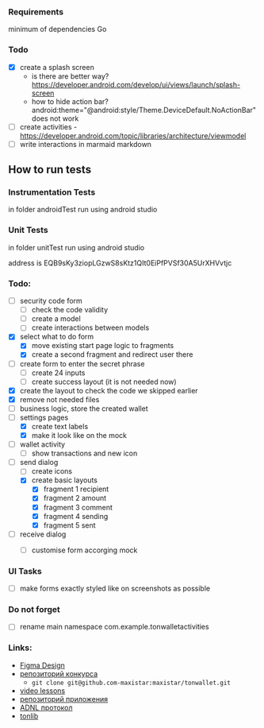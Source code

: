 

### Requirements

minimum of dependencies
Go

### Todo

- [x] create a splash screen 
  - is there are better way? https://developer.android.com/develop/ui/views/launch/splash-screen
  - how to hide action bar? android:theme="@android:style/Theme.DeviceDefault.NoActionBar" does not work
- [ ] create activities
      - https://developer.android.com/topic/libraries/architecture/viewmodel
- [ ] write interactions in marmaid markdown

## How to run tests

### Instrumentation Tests

in folder androidTest run using android studio

### Unit Tests

in folder unitTest run using android studio

address is EQB9sKy3ziopLGzwS8sKtz1QIt0EiPfPVSf30A5UrXHVvtjc


### Todo:

- [ ] security code form
  - [ ] check the code validity
  - [ ] create a model
  - [ ] create interactions between models
- [x] select what to do form
  - [x] move existing start page logic to fragments
  - [x] create a second fragment and redirect user there
- [ ] create form to enter the secret phrase 
  - [ ] create 24 inputs
  - [ ] create success layout (it is not needed now)
- [x] create the layout to check the code we skipped earlier
- [x] remove not needed files
- [ ] business logic, store the created wallet
- [ ] settings pages
  - [x] create text labels 
  - [x] make it look like on the mock
- [ ] wallet activity
  - [ ] show transactions and new icon
- [ ] send dialog
  - [ ] create icons  
  - [x] create basic layouts
    - [x] fragment 1 recipient
    - [x] fragment 2 amount
    - [x] fragment 3 comment
    - [x] fragment 4 sending
    - [x] fragment 5 sent
- [ ] receive dialog
  - [ ] customise form accorging mock


### UI Tasks

- [ ] make forms exactly styled like on screenshots as possible

### Do not forget

- [ ] rename main namespace com.example.tonwalletactivities 

### Links:

- [Figma Design](https://www.figma.com/file/KYK17IdM2ldAAZL540G2hV/TON-Wallet-%C2%B7-Android?type=design&node-id=0-1&t=vzLRrmDAN2Ki4yqm-0)
- [репозиторий конкурса](https://github.com/ton-community/wallet-contest)
    - `git clone git@github.com-maxistar:maxistar/tonwallet.git`
- [video lessons](https://www.youtube.com/watch?v=GcqFhoUuNNI)
- [репозиторий приложения](https://github.com/maxistar/tonwallet)
- [ADNL протокол](https://docs.ton.org/develop/dapps/apis/adnl)
- [tonlib](https://github.com/ton-blockchain/ton/tree/master/example/android)

